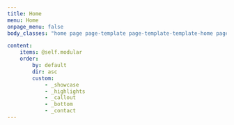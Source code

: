 ```yaml
---
title: Home
menu: Home
onpage_menu: false
body_classes: "home page page-template page-template-template-home page-template-template-home-php group-blog"

content:
    items: @self.modular
    order:
        by: default
        dir: asc
        custom:
            - _showcase
            - _highlights
            - _callout
            - _bottom
            - _contact
---
```

